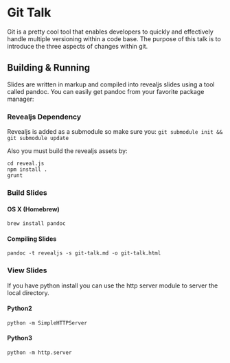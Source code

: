# Git Talk

Git is a pretty cool tool that enables developers to quickly and effectively
handle multiple versioning within a code base. The purpose of this talk is to
introduce the three aspects of changes within git.

## Building & Running 

Slides are written in markup and compiled into revealjs slides using a tool
called pandoc. You can easily get pandoc from your favorite package manager:

### Revealjs Dependency

Revealjs is added as a submodule so make sure you:
`git submodule init && git submodule update`

Also you must build the revealjs assets by: 

```
cd reveal.js
npm install .
grunt
```

### Build Slides

#### OS X (Homebrew)
`brew install pandoc`

#### Compiling Slides
`pandoc -t revealjs -s git-talk.md -o git-talk.html`


### View Slides

If you have python install you can use the http server module to server the
local directory.

#### Python2
`python -m SimpleHTTPServer`

#### Python3
`python -m http.server`
